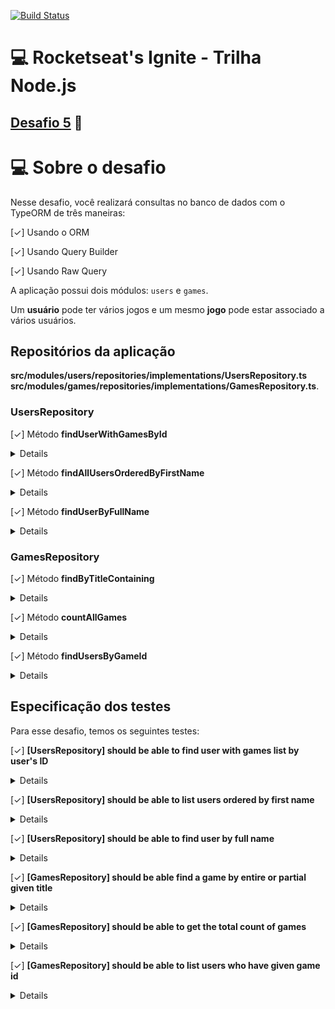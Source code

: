 [![Build Status](https://travis-ci.com/magujun/ignite-nodejs-desafio5.svg?branch=main)](https://travis-ci.com/magujun/ignite-nodejs-desafio5)

# 💻 Rocketseat's Ignite - Trilha Node.js

## [Desafio 5](https://www.notion.so/Desafio-01-Database-Queries-8d97dae581d5446e97555c43d301ee45) 🚀

# 💻 Sobre o desafio

Nesse desafio, você realizará consultas no banco de dados com o TypeORM de três maneiras:

[✓] Usando o ORM

[✓] Usando Query Builder

[✓] Usando Raw Query

A aplicação possui dois módulos: `users` e `games`.

Um **usuário** pode ter vários jogos e um mesmo **jogo** pode estar associado a vários usuários.  

## Repositórios da aplicação

**src/modules/users/repositories/implementations/UsersRepository.ts**
**src/modules/games/repositories/implementations/GamesRepository.ts**. 

### UsersRepository

[✓] Método **findUserWithGamesById**
<details>
  Esse método deve receber o **Id** de um usuário e retornar os dados do usuário encontrado juntamente com os dados de todos os **games** que esse usuário possui.

Exemplo de retorno:

```jsx
{
	id: '81482ac4-29bd-497f-b71a-8ae3b20eca9b',
	first_name: 'John',
	last_name: 'Doe',
	email: 'mail@example.com',
	created_at: '2021-03-19 19:35:09.877037',
	updated_at: '2021-03-19 19:35:09.877037',
	games: [
		{
			id: '63a6c35a-ac97-4773-9021-fb93973c8139',
			title: 'GTA V',
			created_at: '2021-03-19 19:35:09.877037',
			updated_at: '2021-03-19 19:35:09.877037',
		},
		{
			id: '74e4fc3b-434d-4452-94eb-27a85dce8d1a',
			title: 'Among Us',
			created_at: '2021-03-19 19:35:09.877037',
			updated_at: '2021-03-19 19:35:09.877037',
		}
	]
}
```

</details>

[✓] Método **findAllUsersOrderedByFirstName**
<details>
Esse método deve retornar a listagem de usuários cadastrados em ordem alfabética (**ASC**).

Lembre-se que aqui deve ser usado **raw query** para a consulta.
</details>

[✓] Método **findUserByFullName**
<details>
Esse método deve receber `first_name` e `last_name` e retornar um usuário que possua os mesmos `first_name` e `last_name`.

Aqui você deve encontrar o usuário ignorando se o argumento passado está em caixa alta ou não. 

Por exemplo, suponhamos que existe um usuário onde o `first_name` é `Danilo` e o `last_name` é `Vieira`.

O método deve retornar o usuário mesmo que os argumentos passados sejam `daNiLo` para `first_name` e `vIeiRA` para `last_name`.

Essa consulta deve ser realizada utilizando **raw query** e você pode buscar pelo uso do **LOWER** no Postgres para resolver esse problema.
</details>

### GamesRepository

[✓] Método **findByTitleContaining**
<details>
Esse método deve receber parte do título de um jogo ou o título inteiro e retornar um ou mais jogos que derem match com a consulta. 

Se o método for chamado com o argumento `"or S"` e existir algum jogo com essa sequência de letras no título, o retorno deve ser feito, como por exemplo o seguinte retorno:

```jsx
[
	{
		id: '63a6c35a-ac97-4773-9021-fb93973c8139',
		title: 'Need F**or S**peed: Payback',
		created_at: '2021-03-19 19:35:09.877037',
		updated_at: '2021-03-19 19:35:09.877037',
	},
	{
		id: '74e4fc3b-434d-4452-94eb-27a85dce8d1a',
		title: 'Need F**or S**peed: Underground',
		created_at: '2021-03-19 19:35:09.877037',
		updated_at: '2021-03-19 19:35:09.877037',
	}
]
```

A consulta também deve ser feita de forma case insensitive, ignorando caixa alta onde no banco não existe. Para exemplo, considerando a busca exemplificada acima, o retorno deve ser o mesmo caso o parâmetro passado seja uma string `"nEEd"`. 

Você pode buscar pelo uso do **ILIKE** no Postgres para resolver esse problema.
Lembre-se que aqui deve ser usado **query builder** para realizar a consulta.
</details>

[✓] Método **countAllGames**
<details>
Esse método deve retornar uma contagem do total de games existentes no banco. Deve ser usada **raw query** para essa consulta.
</details>

[✓] Método **findUsersByGameId**
<details>
Esse método deve receber o `Id` de um game e retornar uma lista de todos os usuários que possuem o game do `Id` informado. 

Exemplo de retorno:

```jsx
[
	{
		id: '81482ac4-29bd-497f-b71a-8ae3b20eca9b',
		first_name: 'John',
		last_name: 'Doe',
		email: 'mail@example.com',
		created_at: '2021-03-19 19:35:09.877037',
		updated_at: '2021-03-19 19:35:09.877037'
	},
	{
		id: '75920ac4-32ed-497f-b71a-8ae3c19eca9b',
		first_name: 'Usuário',
		last_name: 'Qualquer',
		email: 'usuarioqualquer@example.com',
		created_at: '2021-03-19 19:35:09.877037',
		updated_at: '2021-03-19 19:35:09.877037'
	}
]
```

</details>

## Especificação dos testes

Para esse desafio, temos os seguintes testes:

[✓] **[UsersRepository] should be able to find user with games list by user's ID**
<details>
    Para que esse teste passe, você deve satisfazer o código de acordo com o que é [descrito aqui](https://www.notion.so/Desafio-01-Database-Queries-8d97dae581d5446e97555c43d301ee45).
</details>

[✓] **[UsersRepository] should be able to list users ordered by first name**
<details>
    Para que esse teste passe, você deve satisfazer o código de acordo com o que é [descrito aqui](https://www.notion.so/Desafio-01-Database-Queries-8d97dae581d5446e97555c43d301ee45).
</details>

[✓] **[UsersRepository] should be able to find user by full name**
<details>
    Para que esse teste passe, você deve satisfazer o código de acordo com o que é [descrito aqui.](https://www.notion.so/Desafio-01-Database-Queries-8d97dae581d5446e97555c43d301ee45)
</details>

[✓] **[GamesRepository] should be able find a game by entire or partial given title**
<details>
    Para que esse teste passe, você deve satisfazer o código de acordo com o que é [descrito aqui](https://www.notion.so/Desafio-01-Database-Queries-8d97dae581d5446e97555c43d301ee45)
</details>

[✓] **[GamesRepository] should be able to get the total count of games**
<details>
    Para que esse teste passe, você deve satisfazer o código de acordo com o que é [descrito aqui](https://www.notion.so/Desafio-01-Database-Queries-8d97dae581d5446e97555c43d301ee45).
</details>

[✓] **[GamesRepository] should be able to list users who have given game id**
<details>
Para que esse teste passe, você deve satisfazer o código de acordo com o que é [descrito aqui](https://www.notion.so/Desafio-01-Database-Queries-8d97dae581d5446e97555c43d301ee45).
</details>
